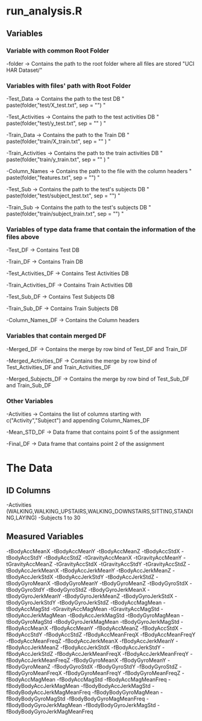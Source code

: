 
# run_analysis.R

## Variables 

  ### Variable with common Root Folder
  
   -folder -> Contains the path to the root folder where all files are stored "UCI HAR Dataset/"
  
  ### Variables with files' path with Root Folder

   -Test_Data -> Contains the path to the test DB  " paste(folder,"test/X_test.txt", sep = "") "
  
   -Test_Activities -> Contains the path to the test activities DB " paste(folder,"test/y_test.txt", sep = ""  ) "
  
   -Train_Data -> Contains the path to the Train DB  " paste(folder,"train/X_train.txt", sep = "" ) "
  
   -Train_Activities -> Contains the path to the train activities DB " paste(folder,"train/y_train.txt", sep = "" ) "
  
   -Column_Names -> Contains the path to the file with the column headers " paste(folder,"features.txt", sep = "") "
  
   -Test_Sub -> Contains the path to the test's subjects DB  " paste(folder,"test/subject_test.txt", sep = "") "
  
   -Train_Sub -> Contains the path to the test's subjects DB " paste(folder,"train/subject_train.txt", sep = "") "
  
  ### Variables of type data frame that contain the information of the files above

   -Test_DF -> Contains Test DB 
  
   -Train_DF -> Contains Train DB
  
   -Test_Activities_DF -> Contains Test Activities DB
  
   -Train_Activities_DF -> Contains Train Activities DB
  
   -Test_Sub_DF -> Contains Test Subjects DB
  
   -Train_Sub_DF -> Contains Train Subjects DB
  
   -Column_Names_DF -> Contains the Column headers
 
 ### Variables that contain merged DF
 
   -Merged_DF -> Contains the merge by row bind of Test_DF and Train_DF
   
   -Merged_Activities_DF -> Contains the merge by row bind of Test_Activities_DF and Train_Activities_DF
   
   -Merged_Subjects_DF -> Contains the merge by row bind of Test_Sub_DF and Train_Sub_DF 
 
 ### Other Variables  
 
   -Activities -> Contains the list of columns starting with c("Activity","Subject") and appending Column_Names_DF
   
   -Mean_STD_DF -> Data frame that contains point 5 of the assignment
   
   -Final_DF -> Data frame that contains point 2 of the assignment

# The Data

## ID Columns 

  -Activities (WALKING,WALKING_UPSTAIRS,WALKING_DOWNSTAIRS,SITTING,STANDING,LAYING) 
  -Subjects 1 to 30
  
## Measured Variables

-tBodyAccMeanX
-tBodyAccMeanY
-tBodyAccMeanZ
-tBodyAccStdX
-tBodyAccStdY
-tBodyAccStdZ
-tGravityAccMeanX
-tGravityAccMeanY
-tGravityAccMeanZ
-tGravityAccStdX
-tGravityAccStdY
-tGravityAccStdZ
-tBodyAccJerkMeanX
-tBodyAccJerkMeanY
-tBodyAccJerkMeanZ
-tBodyAccJerkStdX
-tBodyAccJerkStdY
-tBodyAccJerkStdZ
-tBodyGyroMeanX
-tBodyGyroMeanY
-tBodyGyroMeanZ
-tBodyGyroStdX
-tBodyGyroStdY
-tBodyGyroStdZ
-tBodyGyroJerkMeanX
-tBodyGyroJerkMeanY
-tBodyGyroJerkMeanZ
-tBodyGyroJerkStdX
-tBodyGyroJerkStdY
-tBodyGyroJerkStdZ
-tBodyAccMagMean
-tBodyAccMagStd
-tGravityAccMagMean
-tGravityAccMagStd
-tBodyAccJerkMagMean
-tBodyAccJerkMagStd
-tBodyGyroMagMean
-tBodyGyroMagStd
-tBodyGyroJerkMagMean
-tBodyGyroJerkMagStd
-fBodyAccMeanX
-fBodyAccMeanY
-fBodyAccMeanZ
-fBodyAccStdX
-fBodyAccStdY
-fBodyAccStdZ
-fBodyAccMeanFreqX
-fBodyAccMeanFreqY
-fBodyAccMeanFreqZ
-fBodyAccJerkMeanX
-fBodyAccJerkMeanY
-fBodyAccJerkMeanZ
-fBodyAccJerkStdX
-fBodyAccJerkStdY
-fBodyAccJerkStdZ
-fBodyAccJerkMeanFreqX
-fBodyAccJerkMeanFreqY
-fBodyAccJerkMeanFreqZ
-fBodyGyroMeanX
-fBodyGyroMeanY
-fBodyGyroMeanZ
-fBodyGyroStdX
-fBodyGyroStdY
-fBodyGyroStdZ
-fBodyGyroMeanFreqX
-fBodyGyroMeanFreqY
-fBodyGyroMeanFreqZ
-fBodyAccMagMean
-fBodyAccMagStd
-fBodyAccMagMeanFreq
-fBodyBodyAccJerkMagMean
-fBodyBodyAccJerkMagStd
-fBodyBodyAccJerkMagMeanFreq
-fBodyBodyGyroMagMean
-fBodyBodyGyroMagStd
-fBodyBodyGyroMagMeanFreq
-fBodyBodyGyroJerkMagMean
-fBodyBodyGyroJerkMagStd
-fBodyBodyGyroJerkMagMeanFreq
